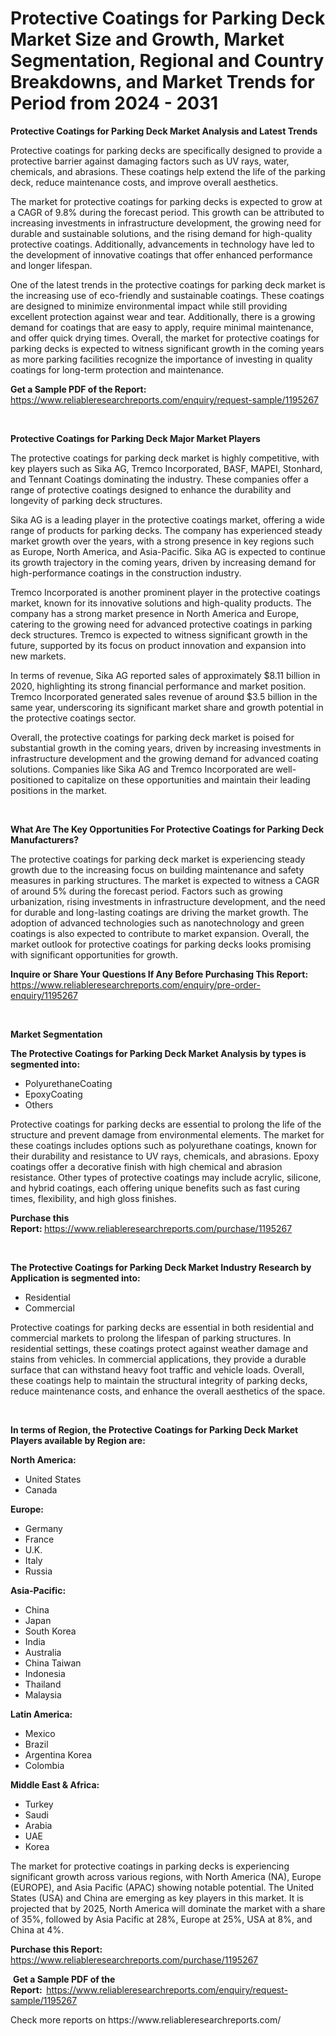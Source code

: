 <p><h1>Protective Coatings for Parking Deck Market Size and Growth, Market Segmentation, Regional and Country Breakdowns, and Market Trends for Period from 2024 -  2031</h1></p><p><strong>Protective Coatings for Parking Deck Market Analysis and Latest Trends</strong></p>
<p><p>Protective coatings for parking decks are specifically designed to provide a protective barrier against damaging factors such as UV rays, water, chemicals, and abrasions. These coatings help extend the life of the parking deck, reduce maintenance costs, and improve overall aesthetics.</p><p>The market for protective coatings for parking decks is expected to grow at a CAGR of 9.8% during the forecast period. This growth can be attributed to increasing investments in infrastructure development, the growing need for durable and sustainable solutions, and the rising demand for high-quality protective coatings. Additionally, advancements in technology have led to the development of innovative coatings that offer enhanced performance and longer lifespan.</p><p>One of the latest trends in the protective coatings for parking deck market is the increasing use of eco-friendly and sustainable coatings. These coatings are designed to minimize environmental impact while still providing excellent protection against wear and tear. Additionally, there is a growing demand for coatings that are easy to apply, require minimal maintenance, and offer quick drying times. Overall, the market for protective coatings for parking decks is expected to witness significant growth in the coming years as more parking facilities recognize the importance of investing in quality coatings for long-term protection and maintenance.</p></p>
<p><strong>Get a Sample PDF of the Report:&nbsp;</strong> <a href="https://www.reliableresearchreports.com/enquiry/request-sample/1195267">https://www.reliableresearchreports.com/enquiry/request-sample/1195267</a></p>
<p>&nbsp;</p>
<p><strong>Protective Coatings for Parking Deck Major Market Players</strong></p>
<p><p>The protective coatings for parking deck market is highly competitive, with key players such as Sika AG, Tremco Incorporated, BASF, MAPEI, Stonhard, and Tennant Coatings dominating the industry. These companies offer a range of protective coatings designed to enhance the durability and longevity of parking deck structures.</p><p>Sika AG is a leading player in the protective coatings market, offering a wide range of products for parking decks. The company has experienced steady market growth over the years, with a strong presence in key regions such as Europe, North America, and Asia-Pacific. Sika AG is expected to continue its growth trajectory in the coming years, driven by increasing demand for high-performance coatings in the construction industry.</p><p>Tremco Incorporated is another prominent player in the protective coatings market, known for its innovative solutions and high-quality products. The company has a strong market presence in North America and Europe, catering to the growing need for advanced protective coatings in parking deck structures. Tremco is expected to witness significant growth in the future, supported by its focus on product innovation and expansion into new markets.</p><p>In terms of revenue, Sika AG reported sales of approximately $8.11 billion in 2020, highlighting its strong financial performance and market position. Tremco Incorporated generated sales revenue of around $3.5 billion in the same year, underscoring its significant market share and growth potential in the protective coatings sector.</p><p>Overall, the protective coatings for parking deck market is poised for substantial growth in the coming years, driven by increasing investments in infrastructure development and the growing demand for advanced coating solutions. Companies like Sika AG and Tremco Incorporated are well-positioned to capitalize on these opportunities and maintain their leading positions in the market.</p></p>
<p>&nbsp;</p>
<p><strong>What Are The Key Opportunities For Protective Coatings for Parking Deck Manufacturers?</strong></p>
<p><p>The protective coatings for parking deck market is experiencing steady growth due to the increasing focus on building maintenance and safety measures in parking structures. The market is expected to witness a CAGR of around 5% during the forecast period. Factors such as growing urbanization, rising investments in infrastructure development, and the need for durable and long-lasting coatings are driving the market growth. The adoption of advanced technologies such as nanotechnology and green coatings is also expected to contribute to market expansion. Overall, the market outlook for protective coatings for parking decks looks promising with significant opportunities for growth.</p></p>
<p><strong>Inquire or Share Your Questions If Any Before Purchasing This Report:</strong> <a href="https://www.reliableresearchreports.com/enquiry/pre-order-enquiry/1195267">https://www.reliableresearchreports.com/enquiry/pre-order-enquiry/1195267</a></p>
<p>&nbsp;</p>
<p><strong>Market Segmentation</strong></p>
<p><strong>The Protective Coatings for Parking Deck Market Analysis by types is segmented into:</strong></p>
<p><ul><li>PolyurethaneCoating</li><li>EpoxyCoating</li><li>Others</li></ul></p>
<p><p>Protective coatings for parking decks are essential to prolong the life of the structure and prevent damage from environmental elements. The market for these coatings includes options such as polyurethane coatings, known for their durability and resistance to UV rays, chemicals, and abrasions. Epoxy coatings offer a decorative finish with high chemical and abrasion resistance. Other types of protective coatings may include acrylic, silicone, and hybrid coatings, each offering unique benefits such as fast curing times, flexibility, and high gloss finishes.</p></p>
<p><strong>Purchase this Report:&nbsp;</strong><a href="https://www.reliableresearchreports.com/purchase/1195267">https://www.reliableresearchreports.com/purchase/1195267</a></p>
<p>&nbsp;</p>
<p><strong>The Protective Coatings for Parking Deck Market Industry Research by Application is segmented into:</strong></p>
<p><ul><li>Residential</li><li>Commercial</li></ul></p>
<p><p>Protective coatings for parking decks are essential in both residential and commercial markets to prolong the lifespan of parking structures. In residential settings, these coatings protect against weather damage and stains from vehicles. In commercial applications, they provide a durable surface that can withstand heavy foot traffic and vehicle loads. Overall, these coatings help to maintain the structural integrity of parking decks, reduce maintenance costs, and enhance the overall aesthetics of the space.</p></p>
<p>&nbsp;</p>
<p><strong>In terms of Region, the Protective Coatings for Parking Deck Market Players available by Region are:</strong></p>
<p>
    <p> <strong> North America: </strong>
        <ul>
            <li>United States</li>
            <li>Canada</li>
        </ul>
        </p> 
    <p> <strong> Europe: </strong>
        <ul>
            <li>Germany</li>
            <li>France</li>
            <li>U.K.</li>
            <li>Italy</li>
            <li>Russia</li>
        </ul>
        </p> 
    <p> <strong> Asia-Pacific: </strong>
        <ul>
            <li>China</li>
            <li>Japan</li>
            <li>South Korea</li>
            <li>India</li>
            <li>Australia</li>
            <li>China Taiwan</li>
            <li>Indonesia</li>
            <li>Thailand</li>
            <li>Malaysia</li>
        </ul>
        </p> 
    <p> <strong> Latin America: </strong>
        <ul>
            <li>Mexico</li>
            <li>Brazil</li>
            <li>Argentina Korea</li>
            <li>Colombia</li>
        </ul>
        </p> 
    <p> <strong> Middle East & Africa: </strong>
        <ul>
            <li>Turkey</li>
            <li>Saudi</li>
            <li>Arabia</li>
            <li>UAE</li>
            <li>Korea</li>
        </ul>
    </p>
    </p>
<p><p>The market for protective coatings in parking decks is experiencing significant growth across various regions, with North America (NA), Europe (EUROPE), and Asia Pacific (APAC) showing notable potential. The United States (USA) and China are emerging as key players in this market. It is projected that by 2025, North America will dominate the market with a share of 35%, followed by Asia Pacific at 28%, Europe at 25%, USA at 8%, and China at 4%.</p></p>
<p><strong>Purchase this Report: </strong><a href="https://www.reliableresearchreports.com/purchase/1195267">https://www.reliableresearchreports.com/purchase/1195267</a></p>
<p>&nbsp;<strong>Get a Sample PDF of the Report:&nbsp;&nbsp;</strong><a href="https://www.reliableresearchreports.com/enquiry/request-sample/1195267">https://www.reliableresearchreports.com/enquiry/request-sample/1195267</a></p>
<p><strong></strong></p>
<p>Check more reports on https://www.reliableresearchreports.com/</p>